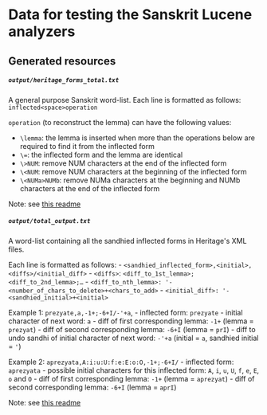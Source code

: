 # Data for testing the Sanskrit Lucene analyzers

## Generated resources

##### `output/heritage_forms_total.txt`
A general purpose Sanskrit word-list.
Each line is formatted as follows: `inflected<space>operation`

`operation` (to reconstruct the lemma) can have the following values:
  - `\lemma`: the lemma is inserted when more than the operations below are required to find it from the inflected form 
  - `\=`: the inflected form and the lemma are identical
  - `\>NUM`: remove NUM characters at the end of the inflected form
  - `\<NUM`: remove NUM characters at the beginning of the inflected form
  - `\<NUMa>NUMb`: remove NUMa characters at the beginning and NUMb characters at the end of the inflected form

Note: see [this readme](./SH_parse/Readme.md)

##### `output/total_output.txt`
A word-list containing all the sandhied inflected forms in Heritage's XML files.

Each line is formatted as follows:
	- `<sandhied_inflected_form>,<initial>,<diffs>/<initial_diff>`
    - `<diffs>`: `<diff_to_1st_lemma>;<diff_to_2nd_lemma>;…`
    - `<diff_to_nth_lemma>: '-<number_of_chars_to_delete>+<chars_to_add>`
    - `<initial_diff>: '-<sandhied_initial>+<initial>`

Example 1: `prezyate,a,-1+;-6+I/-'+a`,
	- inflected form: `prezyate`
	- initial character of next word: `a`
	- diff of first corresponding lemma: `-1+` (lemma = `prezyat`)
	- diff of second corresponding lemma: `-6+I` (lemma = `prI`)
	- diff to undo sandhi of initial character of next word: `-'+a` (initial = `a`, sandhied initial = `'`) 

Example 2: `aprezyata,A:i:u:U:f:e:E:o:O,-1+;-6+I/`
	- inflected form: `aprezyata`
	- possible initial characters for this inflected form: `A`, `i`, `u`, `U`, `f`, `e`, `E`, `o` and `O`
	- diff of first corresponding lemma: `-1+` (lemma = `aprezyat`)
	- diff of second corresponding lemma: `-6+I` (lemma = `aprI`)

Note: see [this readme](./sandhify/Readme.md)